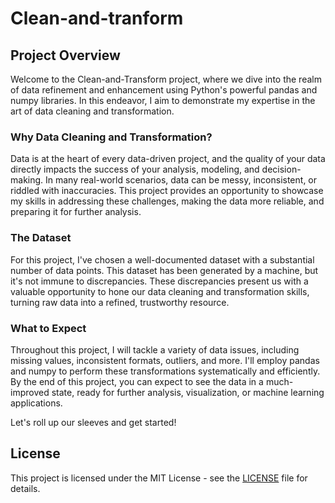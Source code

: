 # Clean-and-tranform

## Project Overview

Welcome to the Clean-and-Transform project, where we dive into the realm of data refinement and enhancement using Python's powerful pandas and numpy libraries. In this endeavor, I aim to demonstrate my expertise in the art of data cleaning and transformation.

### Why Data Cleaning and Transformation?

Data is at the heart of every data-driven project, and the quality of your data directly impacts the success of your analysis, modeling, and decision-making. In many real-world scenarios, data can be messy, inconsistent, or riddled with inaccuracies. This project provides an opportunity to showcase my skills in addressing these challenges, making the data more reliable, and preparing it for further analysis.

### The Dataset

For this project, I've chosen a well-documented dataset with a substantial number of data points. This dataset has been generated by a machine, but it's not immune to discrepancies. These discrepancies present us with a valuable opportunity to hone our data cleaning and transformation skills, turning raw data into a refined, trustworthy resource.

### What to Expect

Throughout this project, I will tackle a variety of data issues, including missing values, inconsistent formats, outliers, and more. I'll employ pandas and numpy to perform these transformations systematically and efficiently. By the end of this project, you can expect to see the data in a much-improved state, ready for further analysis, visualization, or machine learning applications.  


Let's roll up our sleeves and get started!

## License
This project is licensed under the MIT License - see the [LICENSE](license.txt) file for details.

